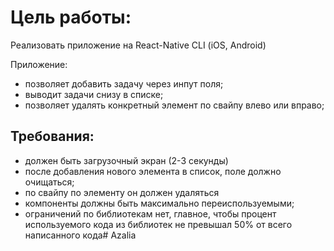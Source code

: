 # **Цель работы:**

Реализовать приложение на React-Native CLI (iOS, Android)

Приложение:

- позволяет добавить задачу через инпут поля;
- выводит задачи снизу в списке;
- позволяет удалять конкретный элемент по свайпу влево или вправо;

## Требования:

- должен быть загрузочный экран (2-3 секунды)
- после добавления нового элемента в список, поле должно очищаться;
- по свайпу по элементу он должен удаляться
- компоненты должны быть максимально переиспользуемыми;
- ограничений по библиотекам нет, главное, чтобы процент используемого кода из библиотек не превышал 50% от всего написанного кода# Azalia

